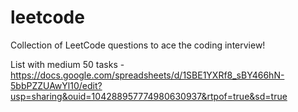 # leetcode
Collection of LeetCode questions to ace the coding interview!

List with medium 50 tasks - https://docs.google.com/spreadsheets/d/1SBE1YXRf8_sBY466hN-5bbPZZUAwYl10/edit?usp=sharing&ouid=104288957774980630937&rtpof=true&sd=true
